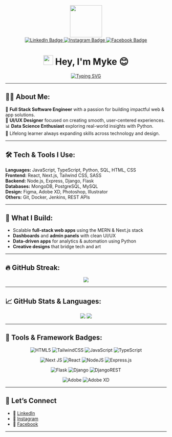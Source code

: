 <div id="header" align="center">
  <img src="https://media.giphy.com/media/M9gbBd9nbDrOTu1Mqx/giphy.gif" width="100"/>
  
  <div id="badges" align="center">
    <a href="https://www.linkedin.com/in/myke-shale/">
      <img src="https://img.shields.io/badge/LinkedIn-blue?style=for-the-badge&logo=linkedin&logoColor=white" alt="LinkedIn Badge"/>
    </a>
    <a href="https://www.instagram.com/myke.shale/">
      <img src="https://img.shields.io/badge/Instagram-red?style=for-the-badge&logo=instagram&logoColor=white" alt="Instagram Badge"/>
    </a>
    <a href="https://facebook.com/mykeshale">
      <img src="https://img.shields.io/badge/Facebook-blue?style=for-the-badge&logo=facebook&logoColor=white" alt="Facebook Badge"/>
    </a>
  </div>

  <h1>
    <img src="https://media.giphy.com/media/hvRJCLFzcasrR4ia7z/giphy.gif" width="30px"/>
    Hey, I'm Myke 😊
  </h1>

  <a href="https://git.io/typing-svg">
    <img src="https://readme-typing-svg.demolab.com?font=Fira+Code&pause=1000&color=F76D15&width=500&lines=Fullstack+Software+Engineer+%F0%9F%96%A5%EF%B8%8F;Frontend+%2F+Backend+%2F+UI%2FUX+Expert+%F0%9F%93%B1%F0%9F%8E%A8;Python+%26+Data+Science+Enthusiast+%F0%9F%93%88%F0%9F%92%BB;Passionate+Problem+Solver+%F0%9F%A7%A0+Always+Learning+%F0%9F%9A%80" alt="Typing SVG" />
  </a>
</div>

---

## 👨‍💻 About Me:
🎯 **Full Stack Software Engineer** with a passion for building impactful web & app solutions.  
🎨 **UI/UX Designer** focused on creating smooth, user-centered experiences.  
📊 **Data Science Enthusiast** exploring real-world insights with Python.  
🚀 Lifelong learner always expanding skills across technology and design.  

---

## 🛠️ Tech & Tools I Use:
**Languages:** JavaScript, TypeScript, Python, SQL, HTML, CSS  
**Frontend:** React, Next.js, Tailwind CSS, SASS  
**Backend:** Node.js, Express, Django, Flask  
**Databases:** MongoDB, PostgreSQL, MySQL  
**Design:** Figma, Adobe XD, Photoshop, Illustrator  
**Others:** Git, Docker, Jenkins, REST APIs  

---

## 💼 What I Build:
- Scalable **full-stack web apps** using the MERN & Next.js stack  
- **Dashboards** and **admin panels** with clean UI/UX  
- **Data-driven apps** for analytics & automation using Python  
- **Creative designs** that bridge tech and art  

---

## 🔥 GitHub Streak:
<div align="center">
  <img src="https://nirzak-streak-stats.vercel.app/?user=MykeShale&theme=dark&hide_border=false" />
</div>

---

## 📈 GitHub Stats & Languages:
<div align="center">
  <img src="https://github-readme-stats.vercel.app/api?username=mykeshale&show_icons=true&theme=radical" />
  <img src="https://github-readme-stats.vercel.app/api/top-langs/?username=MykeShale&theme=vision-friendly-dark&layout=compact" />
</div>

---

## 🧠 Tools & Framework Badges:
<div align="center">

![HTML5](https://img.shields.io/badge/html5-%23E34F26.svg?style=for-the-badge&logo=html5&logoColor=white)
![TailwindCSS](https://img.shields.io/badge/tailwindcss-%2338B2AC.svg?style=for-the-badge&logo=tailwind-css&logoColor=white)
![JavaScript](https://img.shields.io/badge/javascript-%23323330.svg?style=for-the-badge&logo=javascript&logoColor=%23F7DF1E)
![TypeScript](https://img.shields.io/badge/typescript-%23007ACC.svg?style=for-the-badge&logo=typescript&logoColor=white)

![Next JS](https://img.shields.io/badge/Next-black?style=for-the-badge&logo=next.js&logoColor=white)
![React](https://img.shields.io/badge/react-%2320232a.svg?style=for-the-badge&logo=react&logoColor=%2361DAFB)
![NodeJS](https://img.shields.io/badge/node.js-6DA55F?style=for-the-badge&logo=node.js&logoColor=white)
![Express.js](https://img.shields.io/badge/express.js-%23404d59.svg?style=for-the-badge&logo=express&logoColor=%2361DAFB)

![Flask](https://img.shields.io/badge/flask-%23000.svg?style=for-the-badge&logo=flask&logoColor=white)
![Django](https://img.shields.io/badge/django-%23092E20.svg?style=for-the-badge&logo=django&logoColor=white)
![DjangoREST](https://img.shields.io/badge/DJANGO-REST-ff1709?style=for-the-badge&logo=django&logoColor=white&color=ff1709&labelColor=gray)

![Adobe](https://img.shields.io/badge/adobe-%23FF0000.svg?style=for-the-badge&logo=adobe&logoColor=white)
![Adobe XD](https://img.shields.io/badge/Adobe%20XD-470137?style=for-the-badge&logo=Adobe%20XD&logoColor=#FF61F6)

</div>

---

## 🤝 Let’s Connect
- 💼 [LinkedIn](https://www.linkedin.com/in/myke-shale/)
- 📸 [Instagram](https://www.instagram.com/myke.shale/)
- 📘 [Facebook](https://facebook.com/mykeshale)

---